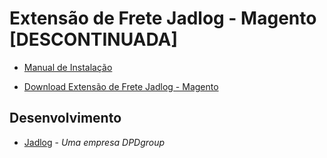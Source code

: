 [//]: # (To view this file use: python -m pip install --user grip; python -m grip -b "README.md")
[//]: # (https://github.com/settings/tokens)
[//]: # (vim ~/.grip/settings.py)
[//]: # (PASSWORD = 'YOUR-ACCESS-TOKEN')
[//]: # (https://github.com/naokazuterada/MarkdownTOC)
[//]: # (Many thanks to silentcast for animated gif generation: ppa:sethj/silentcast)
# Extensão de Frete Jadlog - Magento [DESCONTINUADA]

* [Manual de Instalação](doc/Jadlog%20-%20Magento.md)

* [Download Extensão de Frete Jadlog - Magento](package/jadlog-magento.zip)

## Desenvolvimento

* [Jadlog](http://www.jadlog.com.br) - *Uma empresa DPDgroup*
